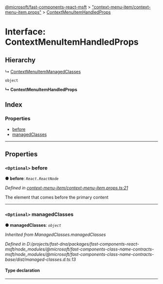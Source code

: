 [@microsoft/fast-components-react-msft](../README.md) > ["context-menu-item/context-menu-item.props"](../modules/_context_menu_item_context_menu_item_props_.md) > [ContextMenuItemHandledProps](../interfaces/_context_menu_item_context_menu_item_props_.contextmenuitemhandledprops.md)

# Interface: ContextMenuItemHandledProps

## Hierarchy

↳  [ContextMenuItemManagedClasses](_context_menu_item_context_menu_item_props_.contextmenuitemmanagedclasses.md)

 `object`

**↳ ContextMenuItemHandledProps**

## Index

### Properties

* [before](_context_menu_item_context_menu_item_props_.contextmenuitemhandledprops.md#before)
* [managedClasses](_context_menu_item_context_menu_item_props_.contextmenuitemhandledprops.md#managedclasses)

---

## Properties

<a id="before"></a>

### `<Optional>` before

**● before**: *`React.ReactNode`*

*Defined in [context-menu-item/context-menu-item.props.ts:21](https://github.com/Microsoft/fast-dna/blob/164dd3ca/packages/fast-components-react-msft/src/context-menu-item/context-menu-item.props.ts#L21)*

The element that comes before the primary content

___
<a id="managedclasses"></a>

### `<Optional>` managedClasses

**● managedClasses**: *`object`*

*Inherited from ManagedClasses.managedClasses*

*Defined in D:/projects/fast-dna/packages/fast-components-react-msft/node_modules/@microsoft/fast-components-class-name-contracts-msft/node_modules/@microsoft/fast-components-class-name-contracts-base/dist/managed-classes.d.ts:13*

#### Type declaration

___


